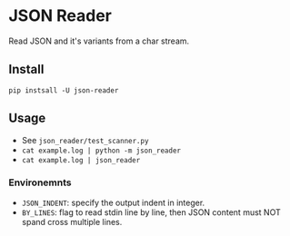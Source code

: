 # JSON Reader

Read JSON and it's variants from a char stream.

## Install

```
pip instsall -U json-reader
```

## Usage

* See `json_reader/test_scanner.py`
* `cat example.log | python -m json_reader`
* `cat example.log | json_reader`

### Environemnts

* `JSON_INDENT`: specify the output indent in integer.
* `BY_LINES`: flag to read stdin line by line, then JSON content must NOT spand cross multiple lines.
